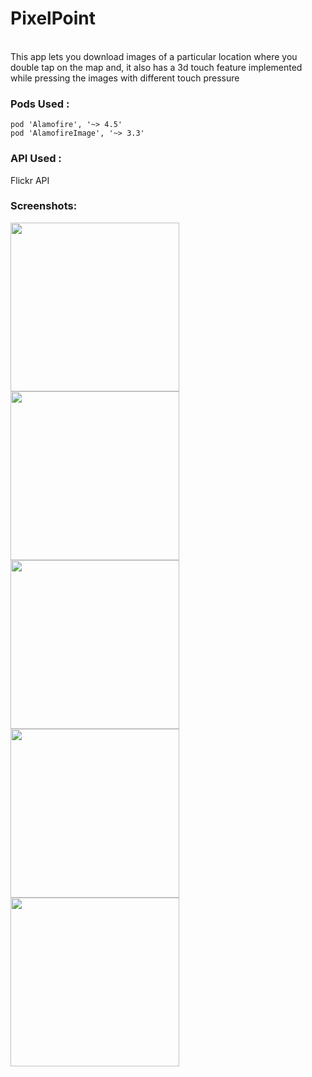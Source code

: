 # PixelPoint 
<br>
This app lets you download images of a particular location where you double tap on the map and, it also has a 3d touch feature implemented while pressing the images with different touch pressure<br>

### Pods Used :
```pod 'Alamofire', '~> 4.5'```<br>
```pod 'AlamofireImage', '~> 3.3'```
<br>
### API Used : 
Flickr API
<br>
### Screenshots: 



<img src="Screenshots/1.PNG" width="270"/> <img src="Screenshots/5.PNG" width="270"/> <img src="Screenshots/2.PNG" width="270"/>
<img src="Screenshots/3.jpg" width="270"/> <img src="Screenshots/4.PNG" width="270"/>
